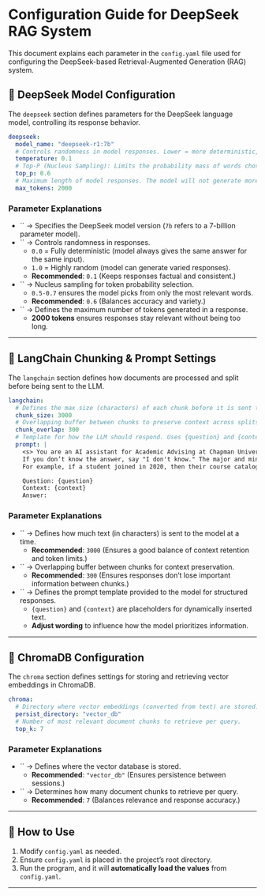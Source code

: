 # Configuration Guide for DeepSeek RAG System

This document explains each parameter in the `config.yaml` file used for configuring the DeepSeek-based Retrieval-Augmented Generation (RAG) system.

## **🔹 DeepSeek Model Configuration**

The `deepseek` section defines parameters for the DeepSeek language model, controlling its response behavior.

```yaml
deepseek:
  model_name: "deepseek-r1:7b"
  # Controls randomness in model responses. Lower = more deterministic, higher = more creative.
  temperature: 0.1
  # Top-P (Nucleus Sampling): Limits the probability mass of words chosen. Lower values make responses more focused.
  top_p: 0.6
  # Maximum length of model responses. The model will not generate more than 2000 tokens.
  max_tokens: 2000
```

### **Parameter Explanations**

- `` → Specifies the DeepSeek model version (`7b` refers to a 7-billion parameter model).
- `` → Controls randomness in responses.
  - `0.0` = Fully deterministic (model always gives the same answer for the same input).
  - `1.0` = Highly random (model can generate varied responses).
  - **Recommended**: `0.1` (Keeps responses factual and consistent.)
- `` → Nucleus sampling for token probability selection.
  - `0.5-0.7` ensures the model picks from only the most relevant words.
  - **Recommended**: `0.6` (Balances accuracy and variety.)
- `` → Defines the maximum number of tokens generated in a response.
  - **2000 tokens** ensures responses stay relevant without being too long.

---

## **🔹 LangChain Chunking & Prompt Settings**

The `langchain` section defines how documents are processed and split before being sent to the LLM.

```yaml
langchain:
  # Defines the max size (characters) of each chunk before it is sent to the LLM.
  chunk_size: 3000
  # Overlapping buffer between chunks to preserve context across splits.
  chunk_overlap: 300
  # Template for how the LLM should respond. Uses {question} and {context} placeholders.
  prompt: |
    <s> You are an AI assistant for Academic Advising at Chapman University assisting students with choosing courses as well as developing four year plans, etc. Answer the question based on the given context.
    If you don’t know the answer, say "I don't know." The major and minor catalog of varying dates corresponds to the date the student has joined the University.
    For example, if a student joined in 2020, then their course catalog would be the 2020-2021 one. </s>

    Question: {question}
    Context: {context}
    Answer:
```

### **Parameter Explanations**

- `` → Defines how much text (in characters) is sent to the model at a time.
  - **Recommended**: `3000` (Ensures a good balance of context retention and token limits.)
- `` → Overlapping buffer between chunks for context preservation.
  - **Recommended**: `300` (Ensures responses don’t lose important information between chunks.)
- `` → Defines the prompt template provided to the model for structured responses.
  - `{question}` and `{context}` are placeholders for dynamically inserted text.
  - **Adjust wording** to influence how the model prioritizes information.

---

## **🔹 ChromaDB Configuration**

The `chroma` section defines settings for storing and retrieving vector embeddings in ChromaDB.

```yaml
chroma:
  # Directory where vector embeddings (converted from text) are stored.
  persist_directory: "vector_db"
  # Number of most relevant document chunks to retrieve per query.
  top_k: 7
```

### **Parameter Explanations**

- `` → Defines where the vector database is stored.
  - **Recommended**: `"vector_db"` (Ensures persistence between sessions.)
- `` → Determines how many document chunks to retrieve per query.
  - **Recommended**: `7` (Balances relevance and response accuracy.)

---

## **🚀 How to Use**

1. Modify `config.yaml` as needed.
2. Ensure `config.yaml` is placed in the project’s root directory.
3. Run the program, and it will **automatically load the values** from `config.yaml`.

---